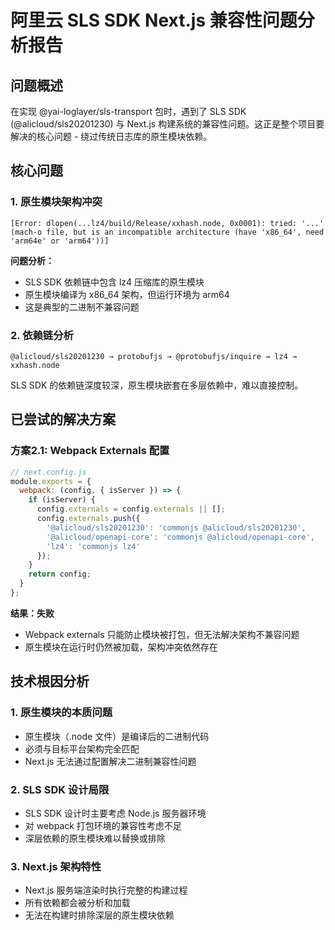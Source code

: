 # 阿里云 SLS SDK Next.js 兼容性问题分析报告

## 问题概述

在实现 @yai-loglayer/sls-transport 包时，遇到了 SLS SDK (@alicloud/sls20201230) 与 Next.js 构建系统的兼容性问题。这正是整个项目要解决的核心问题 - 绕过传统日志库的原生模块依赖。

## 核心问题

### 1. 原生模块架构冲突
```
[Error: dlopen(...lz4/build/Release/xxhash.node, 0x0001): tried: '...' 
(mach-o file, but is an incompatible architecture (have 'x86_64', need 'arm64e' or 'arm64'))]
```

**问题分析：**
- SLS SDK 依赖链中包含 lz4 压缩库的原生模块
- 原生模块编译为 x86_64 架构，但运行环境为 arm64
- 这是典型的二进制不兼容问题

### 2. 依赖链分析
```
@alicloud/sls20201230 → protobufjs → @protobufjs/inquire → lz4 → xxhash.node
```

SLS SDK 的依赖链深度较深，原生模块嵌套在多层依赖中，难以直接控制。

## 已尝试的解决方案

### 方案2.1: Webpack Externals 配置
```javascript
// next.config.js
module.exports = {
  webpack: (config, { isServer }) => {
    if (isServer) {
      config.externals = config.externals || [];
      config.externals.push({
        '@alicloud/sls20201230': 'commonjs @alicloud/sls20201230',
        '@alicloud/openapi-core': 'commonjs @alicloud/openapi-core',
        'lz4': 'commonjs lz4'
      });
    }
    return config;
  }
};
```

**结果：失败**
- Webpack externals 只能防止模块被打包，但无法解决架构不兼容问题
- 原生模块在运行时仍然被加载，架构冲突依然存在

## 技术根因分析

### 1. 原生模块的本质问题
- 原生模块（.node 文件）是编译后的二进制代码
- 必须与目标平台架构完全匹配
- Next.js 无法通过配置解决二进制兼容性问题

### 2. SLS SDK 设计局限
- SLS SDK 设计时主要考虑 Node.js 服务器环境
- 对 webpack 打包环境的兼容性考虑不足
- 深层依赖的原生模块难以替换或排除

### 3. Next.js 架构特性
- Next.js 服务端渲染时执行完整的构建过程
- 所有依赖都会被分析和加载
- 无法在构建时排除深层的原生模块依赖

